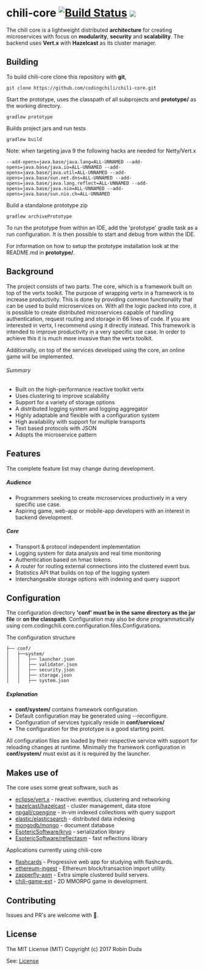 # chili-core [![Build Status](https://travis-ci.org/codingchili/chili-core.svg?branch=master)](https://travis-ci.org/codingchili/chili-core) [![](https://jitpack.io/v/codingchili/chili-core.svg)](https://jitpack.io/#codingchili/chili-core)

The chili core is a lightweight distributed **architecture** for creating microservices with focus on **modularity**, **security** and **scalability**. The backend uses **Vert.x** with **Hazelcast** as its cluster manager. 

## Building
To build chili-core clone this repository with **git**,
```
git clone https://github.com/codingchili/chili-core.git
```
Start the prototype, uses the classpath of all subprojects and **prototype/** as the working directory.
```
gradlew prototype
```

Builds project jars and run tests
```
gradlew build
```

Note: when targeting java 9 the following hacks are needed for Netty/Vert.x
```
--add-opens=java.base/java.lang=ALL-UNNAMED --add-opens=java.base/java.io=ALL-UNNAMED --add-opens=java.base/java.util=ALL-UNNAMED --add-opens=java.base/sun.net.dns=ALL-UNNAMED --add-opens=java.base/java.lang.reflect=ALL-UNNAMED --add-opens=java.base/java.nio=ALL-UNNAMED --add-opens=java.base/sun.nio.ch=ALL-UNNAMED
```

Build a standalone prototype zip
```
gradlew archivePrototype
```

To run the prototype from within an IDE, add the 'prototype' gradle task as a run configuration. It is then possible to start and debug from within the IDE.

For information on how to setup the prototype installation look at the README.md in **prototype/**.

## Background
The project consists of two parts. The core, which is a framework built on top of the vertx toolkit. The purpose of wrapping vertx in a framework is to increase productivity. This is done by providing common functionality that can be used to build microservices on. With all the logic packed into core, it is possible to create distributed microservices capable of handling authentication, request routing and storage in 66 lines of code. If you are interested in vertx, I recommend using it directly instead. This framework is intended to improve productivity in a very specific use case. In order to achieve this it is much more invasive than the vertx toolkit.

Additionally, on top of the services developed using the core, an online game will be implemented.

###### Summary
* Built on the high-performance reactive toolkit vertx
* Uses clustering to improve scalability
* Support for a variety of storage options
* A distributed logging system and logging aggregator
* Highly adaptable and flexible with a configuration system
* High availability with support for multiple transports
* Text based protocols with JSON
* Adopts the microservice pattern

## Features
The complete feature list may change during development. 

##### Audience
- Programmers seeking to create microservices productively in a very specific use case.
- Aspiring game, web-app or mobile-app developers with an interest in backend development.

##### Core
* Transport & protocol independent implementation
* Logging system for data analysis and real time monitoring
* Authentication based on hmac tokens.
* A router for routing external connections into the clustered event bus.
* Statistics API that builds on top of the logging system
* Interchangeable storage options with indexing and query support

## Configuration
The configuration directory **'conf' must be in the same directory as the jar file** or **on the classpath**.
Configuration may also be done programmatically using com.codingchili.core.configuration.files.Configurations.

The configuration structure
```
├── conf/
│   ├──system/
│   │   ├── launcher.json
│   │   ├── validator.json
│   │   ├── security.json
│   │   ├── storage.json
│   │   ├── system.json
```
##### Explanation
- **conf/system/** contains framework configuration.
- Default configuration may be generated using --reconfigure.
- Configuration of services typically reside in **conf/services/**
- The configuration for the prototype is a good starting point.

All configuration files are loaded by their respective service with support for reloading changes at runtime. Minimally the framework configuration in **conf/system/** must exist as it is required by the launcher. 

## Makes use of
The core uses some great software, such as

* [eclipse/vert.x](https://github.com/eclipse/vert.x) - reactive: eventbus, clustering and networking
* [hazelcast/hazelcast](https://github.com/hazelcast/hazelcast) - cluster management, data store
* [npgall/cqengine](https://github.com/npgall/cqengine) - in-vm indexed collections with query support
* [elastic/elasticsearch](https://github.com/elastic/elasticsearch) - distributed data indexing
* [mongodb/mongo](https://github.com/mongodb/mongo) - document database
* [EsotericSoftware/kryo](https://github.com/EsotericSoftware/kryo) - serialization library
* [EsotericSoftware/reflectasm](https://github.com/EsotericSoftware/reflectasm) - fast reflections library

Applications currently using chili-core

* [flashcards](https://flashcardsalligator.com/) - Progressive web app for studying  with flashcards.
* [ethereum-ingest](https://github.com/codingchili/ethereum-ingest) - Ethereum block/transaction import utility.
* [zapperfly-asm](https://github.com/codingchili/zapperfly-asm) - Extra simple clustered build servers.
* [chili-game-ext](https://github.com/codingchili/chili-game-ext) - 2D MMORPG game in development.

## Contributing
Issues and PR's are welcome with :blue_heart:.

## License
The MIT License (MIT)
Copyright (c) 2017 Robin Duda

See: [License](./LICENSE.md)
